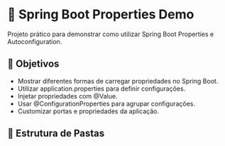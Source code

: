 # 📘 Spring Boot Properties Demo

Projeto prático para demonstrar como utilizar Spring Boot Properties e Autoconfiguration.

## 🎯 Objetivos

- Mostrar diferentes formas de carregar propriedades no Spring Boot.
- Utilizar application.properties para definir configurações.
- Injetar propriedades com @Value.
- Usar @ConfigurationProperties para agrupar configurações.
- Customizar portas e propriedades da aplicação.

## 📂 Estrutura de Pastas
